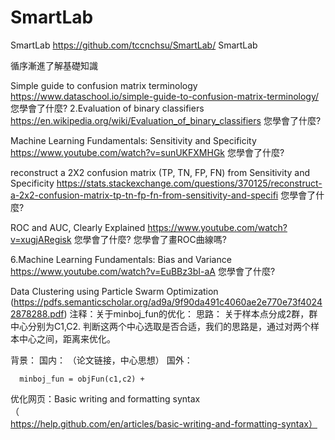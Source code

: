 # SmartLab
SmartLab
https://github.com/tccnchsu/SmartLab/
SmartLab

循序漸進了解基礎知識

Simple guide to confusion matrix terminology https://www.dataschool.io/simple-guide-to-confusion-matrix-terminology/ 您學會了什麼?
2.Evaluation of binary classifiers https://en.wikipedia.org/wiki/Evaluation_of_binary_classifiers 您學會了什麼?

Machine Learning Fundamentals: Sensitivity and Specificity https://www.youtube.com/watch?v=sunUKFXMHGk 您學會了什麼?

reconstruct a 2X2 confusion matrix (TP, TN, FP, FN) from Sensitivity and Specificity https://stats.stackexchange.com/questions/370125/reconstruct-a-2x2-confusion-matrix-tp-tn-fp-fn-from-sensitivity-and-specifi 您學會了什麼?

ROC and AUC, Clearly Explained https://www.youtube.com/watch?v=xugjARegisk 您學會了什麼? 您學會了畫ROC曲線嗎?

6.Machine Learning Fundamentals: Bias and Variance https://www.youtube.com/watch?v=EuBBz3bI-aA 您學會了什麼?



Data Clustering using Particle Swarm Optimization
(https://pdfs.semanticscholar.org/ad9a/9f90da491c4060ae2e770e73f40242878288.pdf)
注释：关于minboj_fun的优化：
      思路： 关于样本点分成2群，群中心分别为C1,C2.
             判断这两个中心选取是否合适，我们的思路是，通过对两个样本中心之间，距离来优化。
             
             
   背景：
       国内：
       （论文链接，中心思想）
       国外：
      
      minboj_fun = objFun(c1,c2) + 



优化网页：Basic writing and formatting syntax（https://help.github.com/en/articles/basic-writing-and-formatting-syntax）
